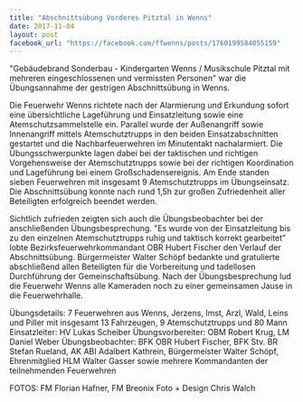 ```yaml
---
title: "Abschnittsübung Vorderes Pitztal in Wenns"
date: 2017-11-04
layout: post
facebook_url: "https://facebook.com/ffwenns/posts/1760199584055159"
---
```


"Gebäudebrand Sonderbau - Kindergarten Wenns / Musikschule Pitztal mit mehreren eingeschlossenen und vermissten Personen" war die Übungsannahme der gestrigen Abschnittsübung in Wenns. 

Die Feuerwehr Wenns richtete nach der Alarmierung und Erkundung sofort eine übersichtliche Lageführung und Einsatzleitung sowie eine Atemschutzsammelstelle ein. Parallel wurde der Außenangriff sowie Innenangriff mittels Atemschutztrupps in den beiden Einsatzabschnitten gestartet und die Nachbarfeuerwehren im Minutentakt nachalarmiert. Die Übungsschwerpunkte lagen dabei bei der taktischen und richtigen Vorgehensweise der Atemschutztrupps sowie bei der richtigen Koordination und Lageführung bei einem Großschadensereignis. Am Ende standen sieben Feuerwehren mit insgesamt 9 Atemschutztrupps im Übungseinsatz. Die Abschnittsübung konnte nach rund 1,5h zur großen Zufriedenheit aller Beteiligten erfolgreich beendet werden. 

Sichtlich zufrieden zeigten sich auch die Übungsbeobachter bei der anschließenden Übungsbesprechung. "Es wurde von der Einsatzleitung bis zu den einzelnen Atemschutztrupps ruhig und taktisch korrekt gearbeitet" lobte Bezirksfeuerwehrkommandant OBR Hubert Fischer den Verlauf der Abschnittsübung. Bürgermeister Walter Schöpf bedankte und gratulierte abschließend allen Beteiligten für die Vorbereitung und tadellosen Durchführung der Gemeinschaftsübung. Nach der Übungsbesprechung lud die Feuerwehr Wenns alle Kameraden noch zu einer gemeinsamen Jause in die Feuerwehrhalle.

Übungsdetails: 
7 Feuerwehren aus Wenns, Jerzens, Imst, Arzl, Wald, Leins und Piller mit insgesamt 13 Fahrzeugen, 9 Atemschutztrupps und 80 Mann
Einsatzleiter: HV Lukas Scheiber 
Übungsvorbereiter: OBM Robert Krug, LM Daniel Weber 
Übungsbeobachter: BFK OBR Hubert Fischer, BFK Stv. BR Stefan Rueland, AK ABI Adalbert Kathrein, Bürgermeister Walter Schöpf, Ehrenmitglied HLM Walter Gasser sowie mehrere Kommandanten der teilnehmenden Feuerwehren

FOTOS: FM Florian Hafner, FM Breonix Foto + Design Chris Walch